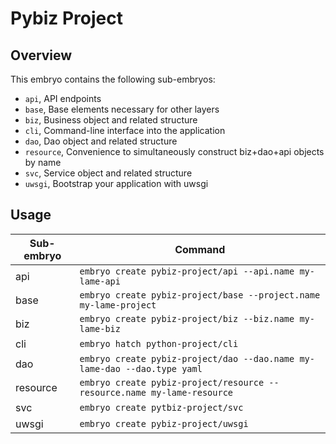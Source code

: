 # Pybiz Project

## Overview
This embryo contains the following sub-embryos:
- `api`, API endpoints
- `base`, Base elements necessary for other layers
- `biz`, Business object and related structure
- `cli`, Command-line interface into the application
- `dao`, Dao object and related structure
- `resource`, Convenience to simultaneously construct biz+dao+api objects by name
- `svc`, Service object and related structure
- `uwsgi`, Bootstrap your application with uwsgi

## Usage
Sub-embryo | Command
-----|------
api | `embryo create pybiz-project/api --api.name my-lame-api`
base | `embryo create pybiz-project/base --project.name my-lame-project`
biz | `embryo create pybiz-project/biz --biz.name my-lame-biz`
cli | `embryo hatch python-project/cli`
dao | `embryo create pybiz-project/dao --dao.name my-lame-dao --dao.type yaml`
resource | `embryo create pybiz-project/resource --resource.name my-lame-resource`
svc | `embryo create pytbiz-project/svc`
uwsgi | `embryo create pybiz-project/uwsgi`
